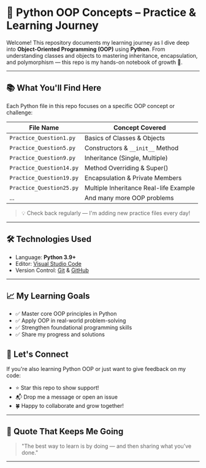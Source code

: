 # 🐍 Python OOP Concepts – Practice & Learning Journey

Welcome! This repository documents my learning journey as I dive deep into **Object-Oriented Programming (OOP)** using **Python**. From understanding classes and objects to mastering inheritance, encapsulation, and polymorphism — this repo is my hands-on notebook of growth 🚀.

---

## 📚 What You'll Find Here

Each Python file in this repo focuses on a specific OOP concept or challenge:

| File Name               | Concept Covered                       |
|------------------------|----------------------------------------|
| `Practice_Question1.py` | Basics of Classes & Objects           |
| `Practice_Question5.py` | Constructors & `__init__` Method      |
| `Practice_Question9.py` | Inheritance (Single, Multiple)        |
| `Practice_Question14.py`| Method Overriding & Super()           |
| `Practice_Question19.py`| Encapsulation & Private Members       |
| `Practice_Question25.py`| Multiple Inheritance Real-life Example|
| ...                    | And many more OOP problems             |

> 💡 Check back regularly — I'm adding new practice files every day!

---

## 🛠 Technologies Used

- Language: **Python 3.9+**
- Editor: [Visual Studio Code](https://code.visualstudio.com/)
- Version Control: [Git](https://git-scm.com/) & [GitHub](https://github.com/)

---

## 📈 My Learning Goals

- ✅ Master core OOP principles in Python
- ✅ Apply OOP in real-world problem-solving
- ✅ Strengthen foundational programming skills
- ✅ Share my progress and solutions 
## 🤝 Let's Connect

If you're also learning Python OOP or just want to give feedback on my code:

- ⭐ Star this repo to show support!
- 📬 Drop me a message or open an issue
- 🍀 Happy to collaborate and grow together!

---

## 🧠 Quote That Keeps Me Going

> "The best way to learn is by doing — and then sharing what you’ve done."

---

